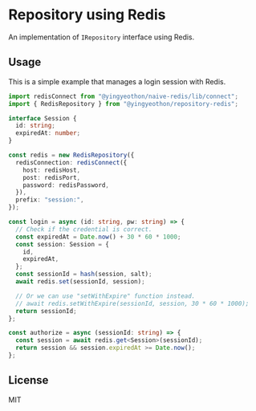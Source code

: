 # Repository using Redis

An implementation of `IRepository` interface using Redis.

## Usage

This is a simple example that manages a login session with Redis.

```typescript
import redisConnect from "@yingyeothon/naive-redis/lib/connect";
import { RedisRepository } from "@yingyeothon/repository-redis";

interface Session {
  id: string;
  expiredAt: number;
}

const redis = new RedisRepository({
  redisConnection: redisConnect({
    host: redisHost,
    post: redisPort,
    password: redisPassword,
  }),
  prefix: "session:",
});

const login = async (id: string, pw: string) => {
  // Check if the credential is correct.
  const expiredAt = Date.now() + 30 * 60 * 1000;
  const session: Session = {
    id,
    expiredAt,
  };
  const sessionId = hash(session, salt);
  await redis.set(sessionId, session);

  // Or we can use "setWithExpire" function instead.
  // await redis.setWithExpire(sessionId, session, 30 * 60 * 1000);
  return sessionId;
};

const authorize = async (sessionId: string) => {
  const session = await redis.get<Session>(sessionId);
  return session && session.expiredAt >= Date.now();
};
```

## License

MIT
